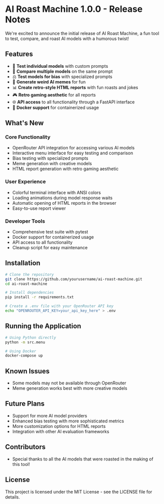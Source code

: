 # AI Roast Machine 1.0.0 - Release Notes

We're excited to announce the initial release of AI Roast Machine, a fun tool to test, compare, and roast AI models with a humorous twist!

## Features

- 🤖 **Test individual models** with custom prompts
- 🔄 **Compare multiple models** on the same prompt
- ⚖️ **Test models for bias** with specialized prompts
- 🤣 **Generate weird AI memes** for fun
- 📊 **Create retro-style HTML reports** with fun roasts and jokes
- 🎮 **Retro gaming aesthetic** for all reports
- 🌐 **API access** to all functionality through a FastAPI interface
- 🐳 **Docker support** for containerized usage

## What's New

### Core Functionality
- OpenRouter API integration for accessing various AI models
- Interactive menu interface for easy testing and comparison
- Bias testing with specialized prompts
- Meme generation with creative models
- HTML report generation with retro gaming aesthetic

### User Experience
- Colorful terminal interface with ANSI colors
- Loading animations during model response waits
- Automatic opening of HTML reports in the browser
- Easy-to-use report viewer

### Developer Tools
- Comprehensive test suite with pytest
- Docker support for containerized usage
- API access to all functionality
- Cleanup script for easy maintenance

## Installation

```bash
# Clone the repository
git clone https://github.com/yourusername/ai-roast-machine.git
cd ai-roast-machine

# Install dependencies
pip install -r requirements.txt

# Create a .env file with your OpenRouter API key
echo "OPENROUTER_API_KEY=your_api_key_here" > .env
```

## Running the Application

```bash
# Using Python directly
python -m src.menu

# Using Docker
docker-compose up
```

## Known Issues
- Some models may not be available through OpenRouter
- Meme generation works best with more creative models

## Future Plans
- Support for more AI model providers
- Enhanced bias testing with more sophisticated metrics
- More customization options for HTML reports
- Integration with other AI evaluation frameworks

## Contributors
- Special thanks to all the AI models that were roasted in the making of this tool!

## License
This project is licensed under the MIT License - see the LICENSE file for details. 